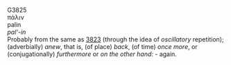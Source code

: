 <body>
  <p>G3825<br>  πάλιν  <br> palin  <br><i>pal‘-in </i><br>Probably from the same as <a href="g3823.htm">3823</a> (through the idea of <i>oscillatory</i> repetition); (adverbially) <i>anew</i>, that is, (of place) <i>back</i>, (of time) <i>once</i> <i>more</i>, or (conjugationally) <i>furthermore</i> or <i>on</i> <i>the</i> <i>other</i> <i>hand:</i> - again.<br></p>
 </body>